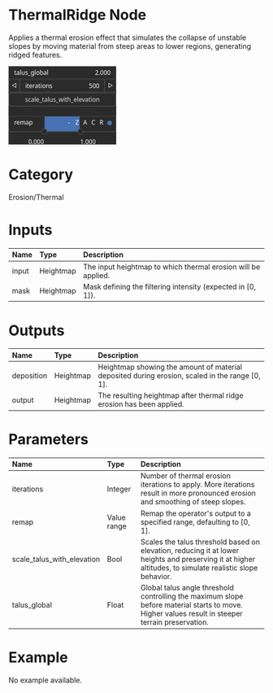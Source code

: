 
ThermalRidge Node
=================


Applies a thermal erosion effect that simulates the collapse of unstable slopes by moving material from steep areas to lower regions, generating ridged features.



![img](../../images/nodes/ThermalRidge_settings.png)


# Category


Erosion/Thermal
# Inputs

|Name|Type|Description|
| :--- | :--- | :--- |
|input|Heightmap|The input heightmap to which thermal erosion will be applied.|
|mask|Heightmap|Mask defining the filtering intensity (expected in [0, 1]).|

# Outputs

|Name|Type|Description|
| :--- | :--- | :--- |
|deposition|Heightmap|Heightmap showing the amount of material deposited during erosion, scaled in the range [0, 1].|
|output|Heightmap|The resulting heightmap after thermal ridge erosion has been applied.|

# Parameters

|Name|Type|Description|
| :--- | :--- | :--- |
|iterations|Integer|Number of thermal erosion iterations to apply. More iterations result in more pronounced erosion and smoothing of steep slopes.|
|remap|Value range|Remap the operator's output to a specified range, defaulting to [0, 1].|
|scale_talus_with_elevation|Bool|Scales the talus threshold based on elevation, reducing it at lower heights and preserving it at higher altitudes, to simulate realistic slope behavior.|
|talus_global|Float|Global talus angle threshold controlling the maximum slope before material starts to move. Higher values result in steeper terrain preservation.|

# Example


No example available.